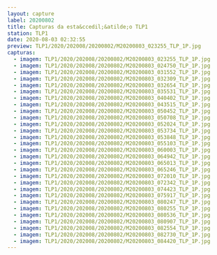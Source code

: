 ```yaml
---
layout: capture
label: 20200802
title: Capturas da esta&ccedil;&atilde;o TLP1
station: TLP1
date: 2020-08-03 02:32:55
preview: TLP1/2020/202008/20200802/M20200803_023255_TLP_1P.jpg
capturas:
  - imagem: TLP1/2020/202008/20200802/M20200803_023255_TLP_1P.jpg
  - imagem: TLP1/2020/202008/20200802/M20200803_024750_TLP_1P.jpg
  - imagem: TLP1/2020/202008/20200802/M20200803_031552_TLP_1P.jpg
  - imagem: TLP1/2020/202008/20200802/M20200803_032309_TLP_1P.jpg
  - imagem: TLP1/2020/202008/20200802/M20200803_032654_TLP_1P.jpg
  - imagem: TLP1/2020/202008/20200802/M20200803_035531_TLP_1P.jpg
  - imagem: TLP1/2020/202008/20200802/M20200803_040402_TLP_1P.jpg
  - imagem: TLP1/2020/202008/20200802/M20200803_043515_TLP_1P.jpg
  - imagem: TLP1/2020/202008/20200802/M20200803_050452_TLP_1P.jpg
  - imagem: TLP1/2020/202008/20200802/M20200803_050708_TLP_1P.jpg
  - imagem: TLP1/2020/202008/20200802/M20200803_052024_TLP_1P.jpg
  - imagem: TLP1/2020/202008/20200802/M20200803_053734_TLP_1P.jpg
  - imagem: TLP1/2020/202008/20200802/M20200803_053848_TLP_1P.jpg
  - imagem: TLP1/2020/202008/20200802/M20200803_055103_TLP_1P.jpg
  - imagem: TLP1/2020/202008/20200802/M20200803_060003_TLP_1P.jpg
  - imagem: TLP1/2020/202008/20200802/M20200803_064942_TLP_1P.jpg
  - imagem: TLP1/2020/202008/20200802/M20200803_065013_TLP_1P.jpg
  - imagem: TLP1/2020/202008/20200802/M20200803_065246_TLP_1P.jpg
  - imagem: TLP1/2020/202008/20200802/M20200803_072010_TLP_1P.jpg
  - imagem: TLP1/2020/202008/20200802/M20200803_072342_TLP_1P.jpg
  - imagem: TLP1/2020/202008/20200802/M20200803_074423_TLP_1P.jpg
  - imagem: TLP1/2020/202008/20200802/M20200803_075917_TLP_1P.jpg
  - imagem: TLP1/2020/202008/20200802/M20200803_080247_TLP_1P.jpg
  - imagem: TLP1/2020/202008/20200802/M20200803_080255_TLP_1P.jpg
  - imagem: TLP1/2020/202008/20200802/M20200803_080536_TLP_1P.jpg
  - imagem: TLP1/2020/202008/20200802/M20200803_080907_TLP_1P.jpg
  - imagem: TLP1/2020/202008/20200802/M20200803_082554_TLP_1P.jpg
  - imagem: TLP1/2020/202008/20200802/M20200803_082730_TLP_1P.jpg
  - imagem: TLP1/2020/202008/20200802/M20200803_084420_TLP_1P.jpg
---
```

